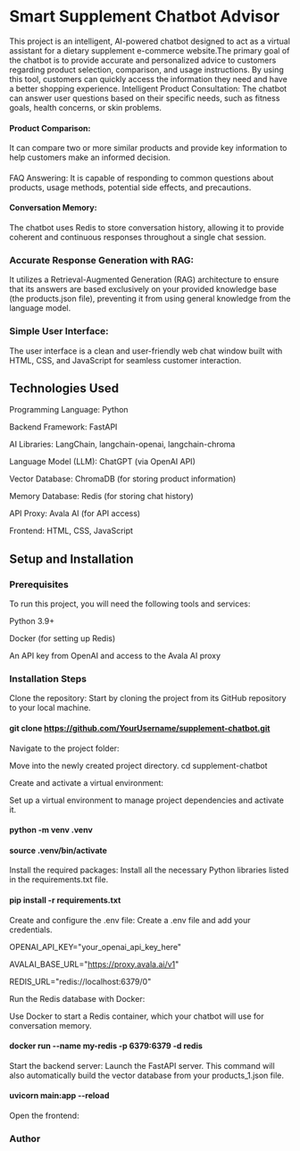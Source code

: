 # Smart Supplement Chatbot Advisor

This project is an intelligent, AI-powered chatbot designed to act as a virtual assistant for a dietary supplement e-commerce website.The primary goal of the chatbot is to provide accurate and personalized advice to customers regarding product selection, comparison, and usage instructions. By using this tool, customers can quickly access the information they need and have a better shopping experience. Intelligent Product Consultation: The chatbot can answer user questions based on their specific needs, such as fitness goals, health concerns, or skin problems.

####  Product Comparison: 
   It can compare two or more similar products and provide key information to help customers make an informed decision.

#### 
   FAQ Answering: It is capable of responding to common questions about products, usage methods, potential side effects, and precautions.

####  Conversation Memory:
   The chatbot uses Redis to store conversation history, allowing it to provide coherent and continuous responses throughout a single chat     session.

### Accurate Response Generation with RAG: 
 It utilizes a Retrieval-Augmented Generation (RAG) architecture to ensure that its answers are based exclusively on your provided knowledge base (the products.json     file), preventing it from using general knowledge from the language model.

### Simple User Interface: 
  The user interface is a clean and user-friendly web chat window built with HTML, CSS, and JavaScript for seamless customer interaction.

## Technologies Used
Programming Language: Python

Backend Framework: FastAPI

AI Libraries: LangChain, langchain-openai, langchain-chroma

Language Model (LLM): ChatGPT (via OpenAI API)

Vector Database: ChromaDB (for storing product information)

Memory Database: Redis (for storing chat history)

API Proxy: Avala AI (for API access)

Frontend: HTML, CSS, JavaScript

## Setup and Installation
### Prerequisites
To run this project, you will need the following tools and services:

Python 3.9+

Docker (for setting up Redis)

An API key from OpenAI and access to the Avala AI proxy

### Installation Steps
Clone the repository:
Start by cloning the project from its GitHub repository to your local machine.

#### git clone https://github.com/YourUsername/supplement-chatbot.git

Navigate to the project folder:

Move into the newly created project directory.
cd supplement-chatbot

Create and activate a virtual environment:

Set up a virtual environment to manage project dependencies and activate it.
#### python -m venv .venv
#### source .venv/bin/activate
Install the required packages:
Install all the necessary Python libraries listed in the requirements.txt file.
####  pip install -r requirements.txt
Create and configure the .env file:
Create a .env file and add your credentials.

OPENAI_API_KEY="your_openai_api_key_here"

AVALAI_BASE_URL="https://proxy.avala.ai/v1"

REDIS_URL="redis://localhost:6379/0"

Run the Redis database with Docker:

Use Docker to start a Redis container, which your chatbot will use for conversation memory.
#### docker run --name my-redis -p 6379:6379 -d redis
Start the backend server:
Launch the FastAPI server. This command will also automatically build the vector database from your products_1.json file.
#### uvicorn main:app --reload
Open the frontend:
###  Author

